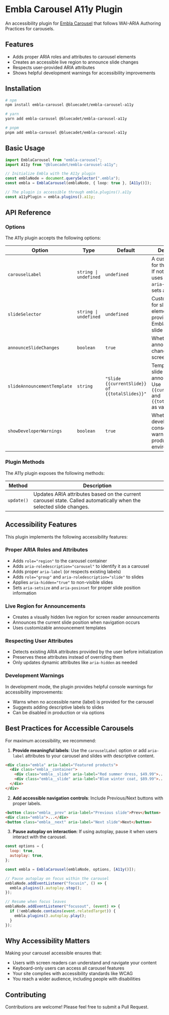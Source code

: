 # Embla Carousel A11y Plugin

An accessibility plugin for [Embla Carousel](https://www.embla-carousel.com/) that follows WAI-ARIA Authoring Practices for carousels.

## Features

- Adds proper ARIA roles and attributes to carousel elements
- Creates an accessible live region to announce slide changes
- Respects user-provided ARIA attributes
- Shows helpful development warnings for accessibility improvements

## Installation

```bash
# npm
npm install embla-carousel @bluecadet/embla-carousel-a11y

# yarn
yarn add embla-carousel @bluecadet/embla-carousel-a11y

# pnpm
pnpm add embla-carousel @bluecadet/embla-carousel-a11y
```

## Basic Usage

```typescript
import EmblaCarousel from "embla-carousel";
import A11y from "@bluecadet/embla-carousel-a11y";

// Initialize Embla with the A11y plugin
const emblaNode = document.querySelector(".embla");
const embla = EmblaCarousel(emblaNode, { loop: true }, [A11y()]);

// The plugin is accessible through embla.plugins().a11y
const a11yPlugin = embla.plugins().a11y;
```

## API Reference

### Options

The A11y plugin accepts the following options:

| Option                      | Type                  | Default                                       | Description                                                                                         |
| --------------------------- | --------------------- | --------------------------------------------- | --------------------------------------------------------------------------------------------------- |
| `carouselLabel`             | `string \| undefined` | `undefined`                                   | A custom label for the carousel. If not provided, uses an existing `aria-label` or sets a default.  |
| `slideSelector`             | `string \| undefined` | `undefined`                                   | Custom selector for slide elements. If not provided, uses Embla's default slide nodes.              |
| `announceSlideChanges`      | `boolean`             | `true`                                        | Whether to announce slide changes to screen readers.                                                |
| `slideAnnouncementTemplate` | `string`              | `"Slide {{currentSlide}} of {{totalSlides}}"` | Template for slide change announcements. Use `{{currentSlide}}` and `{{totalSlides}}` as variables. |
| `showDeveloperWarnings`     | `boolean`             | `true`                                        | Whether to show developer console warnings in non-production environments.                          |

### Plugin Methods

The A11y plugin exposes the following methods:

| Method     | Description                                                                                                        |
| ---------- | ------------------------------------------------------------------------------------------------------------------ |
| `update()` | Updates ARIA attributes based on the current carousel state. Called automatically when the selected slide changes. |

## Accessibility Features

This plugin implements the following accessibility features:

### Proper ARIA Roles and Attributes

- Adds `role="region"` to the carousel container
- Adds `aria-roledescription="carousel"` to identify it as a carousel
- Adds proper `aria-label` (or respects existing labels)
- Adds `role="group"` and `aria-roledescription="slide"` to slides
- Applies `aria-hidden="true"` to non-visible slides
- Sets `aria-setsize` and `aria-posinset` for proper slide position information

### Live Region for Announcements

- Creates a visually hidden live region for screen reader announcements
- Announces the current slide position when navigation occurs
- Uses customizable announcement templates

### Respecting User Attributes

- Detects existing ARIA attributes provided by the user before initialization
- Preserves these attributes instead of overriding them
- Only updates dynamic attributes like `aria-hidden` as needed

### Development Warnings

In development mode, the plugin provides helpful console warnings for accessibility improvements:

- Warns when no accessible name (label) is provided for the carousel
- Suggests adding descriptive labels to slides
- Can be disabled in production or via options

## Best Practices for Accessible Carousels

For maximum accessibility, we recommend:

1. **Provide meaningful labels**: Use the `carouselLabel` option or add `aria-label` attributes to your carousel and slides with descriptive content.

```html
<div class="embla" aria-label="Featured products">
  <div class="embla__container">
    <div class="embla__slide" aria-label="Red summer dress, $49.99">...</div>
    <div class="embla__slide" aria-label="Blue winter coat, $89.99">...</div>
  </div>
</div>
```

2. **Add accessible navigation controls**: Include Previous/Next buttons with proper labels.

```html
<button class="embla__prev" aria-label="Previous slide">Prev</button>
<div class="embla">...</div>
<button class="embla__next" aria-label="Next slide">Next</button>
```

3. **Pause autoplay on interaction**: If using autoplay, pause it when users interact with the carousel.

```js
const options = {
  loop: true,
  autoplay: true,
};

const embla = EmblaCarousel(emblaNode, options, [A11y()]);

// Pause autoplay on focus within the carousel
emblaNode.addEventListener("focusin", () => {
  embla.plugins().autoplay.stop();
});

// Resume when focus leaves
emblaNode.addEventListener("focusout", (event) => {
  if (!emblaNode.contains(event.relatedTarget)) {
    embla.plugins().autoplay.play();
  }
});
```

## Why Accessibility Matters

Making your carousel accessible ensures that:

- Users with screen readers can understand and navigate your content
- Keyboard-only users can access all carousel features
- Your site complies with accessibility standards like WCAG
- You reach a wider audience, including people with disabilities

## Contributing

Contributions are welcome! Please feel free to submit a Pull Request.
